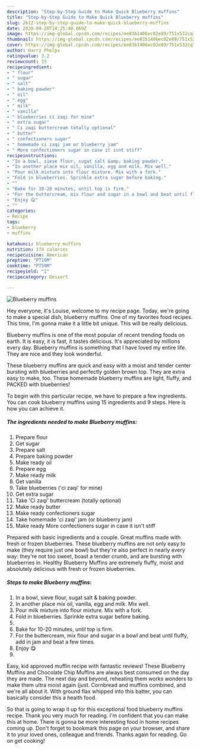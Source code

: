 ```yaml
---
description: "Step-by-Step Guide to Make Quick Blueberry muffins"
title: "Step-by-Step Guide to Make Quick Blueberry muffins"
slug: 2612-step-by-step-guide-to-make-quick-blueberry-muffins
date: 2020-08-28T18:25:40.069Z
image: https://img-global.cpcdn.com/recipes/ee83b1406ec02e89/751x532cq70/blueberry-muffins-recipe-main-photo.jpg
thumbnail: https://img-global.cpcdn.com/recipes/ee83b1406ec02e89/751x532cq70/blueberry-muffins-recipe-main-photo.jpg
cover: https://img-global.cpcdn.com/recipes/ee83b1406ec02e89/751x532cq70/blueberry-muffins-recipe-main-photo.jpg
author: Harry Phelps
ratingvalue: 3.2
reviewcount: 15
recipeingredient:
- " flour"
- " sugar"
- " salt"
- " baking powder"
- " oil"
- " egg"
- " milk"
- " vanilla"
- " blueberries ci zaqi for mine"
- " extra sugar"
- " Ci zaqi buttercream totally optional"
- " butter"
- " confectioners sugar"
- " homemade ci zaqi jam or blueberry jam"
- " More confectioners sugar in case it isnt stiff"
recipeinstructions:
- "In a bowl, sieve flour, sugat salt &amp; baking powder."
- "In another place mix oil, vanilla, egg and milk. Mix well."
- "Pour milk mixture into flour mixture. Mix with a fork."
- "Fold in blueberries. Sprinkle extra sugar before baking."
- ""
- "Bake for 10-20 minutes, until top is firm."
- "For the buttercream, mix flour and sugar in a bowl and beat until fluffy, add in jam and beat a few times."
- "Enjoy 😋"
- ""
categories:
- Recipe
tags:
- blueberry
- muffins

katakunci: blueberry muffins 
nutrition: 174 calories
recipecuisine: American
preptime: "PT19M"
cooktime: "PT59M"
recipeyield: "1"
recipecategory: Dessert

---
```



![Blueberry muffins](https://img-global.cpcdn.com/recipes/ee83b1406ec02e89/751x532cq70/blueberry-muffins-recipe-main-photo.jpg)

Hey everyone, it's Louise, welcome to my recipe page. Today, we're going to make a special dish, blueberry muffins. One of my favorites food recipes. This time, I'm gonna make it a little bit unique. This will be really delicious.

Blueberry muffins is one of the most popular of recent trending foods on earth. It is easy, it is fast, it tastes delicious. It's appreciated by millions every day. Blueberry muffins is something that I have loved my entire life. They are nice and they look wonderful.

These blueberry muffins are quick and easy with a moist and tender center bursting with blueberries and perfectly golden brown top. They are extra easy to make, too. These homemade blueberry muffins are light, fluffy, and PACKED with blueberries!


To begin with this particular recipe, we have to prepare a few ingredients. You can cook blueberry muffins using 15 ingredients and 9 steps. Here is how you can achieve it.

<!--inarticleads1-->

##### The ingredients needed to make Blueberry muffins:

1. Prepare  flour
1. Get  sugar
1. Prepare  salt
1. Prepare  baking powder
1. Make ready  oil
1. Prepare  egg
1. Make ready  milk
1. Get  vanilla
1. Take  blueberries (&#39;ci zaqi&#39; for mine)
1. Get  extra sugar
1. Take  &#39;Ci zaqi&#39; buttercream (totally optional)
1. Make ready  butter
1. Make ready  confectioners sugar
1. Take  homemade &#39;ci zaqi&#39; jam (or blueberry jam)
1. Make ready  More confectioners sugar in case it isn&#39;t stiff


Prepared with basic ingredients and a couple. Great muffins made with fresh or frozen blueberries. These blueberry muffins are not only easy to make (they require just one bowl) but they&#39;re also perfect in nearly every way: they&#39;re not too sweet, boast a tender crumb, and are bursting with blueberries in. Healthy Blueberry Muffins are extremely fluffy, moist and absolutely delicious with fresh or frozen blueberries. 

<!--inarticleads2-->

##### Steps to make Blueberry muffins:

1. In a bowl, sieve flour, sugat salt &amp; baking powder.
1. In another place mix oil, vanilla, egg and milk. Mix well.
1. Pour milk mixture into flour mixture. Mix with a fork.
1. Fold in blueberries. Sprinkle extra sugar before baking.
1. 
1. Bake for 10-20 minutes, until top is firm.
1. For the buttercream, mix flour and sugar in a bowl and beat until fluffy, add in jam and beat a few times.
1. Enjoy 😋
1. 


Easy, kid approved muffin recipe with fantastic reviews! These Blueberry Muffins and Chocolate Chip Muffins are always best consumed on the day they are made. The next day and beyond, reheating them works wonders to make them ultra moist again (just. Cornbread and muffins combined, and we&#39;re all about it. With ground flax whipped into this batter, you can basically consider this a health food. 

So that is going to wrap it up for this exceptional food blueberry muffins recipe. Thank you very much for reading. I'm confident that you can make this at home. There is gonna be more interesting food in home recipes coming up. Don't forget to bookmark this page on your browser, and share it to your loved ones, colleague and friends. Thanks again for reading. Go on get cooking!
